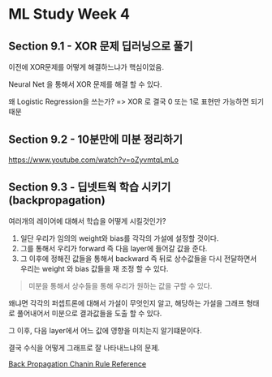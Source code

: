 # ML Study Week 4

## Section 9.1 - XOR 문제 딥러닝으로 풀기

이전에 XOR문제를 어떻게 해결하느냐가 핵심이었음.

Neural Net 을 통해서 XOR 문제를 해결 할 수 있다.

왜 Logistic Regression을 쓰는가? => XOR 로 결국 0 또는 1로 표현만 가능하면 되기때문

## Section 9.2 - 10분만에 미분 정리하기

https://www.youtube.com/watch?v=oZyvmtqLmLo

## Section 9.3 - 딥넷트웍 학습 시키기 (backpropagation)

여러개의 레이어에 대해서 학습을 어떻게 시킬것인가?

1. 일단 우리가 임의의 weight와 bias를 각각의 가설에 설정할 것이다.
2. 그를 통해서 우리가 forward 즉 다음 layer에 들어갈 값을 준다.
3. 그 이후에 정해진 값들을 통해서 backward 즉 뒤로 상수값들을 다시 전달하면서 우리는 weight 와 bias 값들을 재 조정 할 수 있다.


> 미분을 통해서 상수들을 통해 우리가 원하는 값을 구할 수 있다.

왜냐면 각각의 퍼셉트론에 대해서 가설이 무엇인지 알고, 해당하는 가설을 그래프 형태로 풀어내어서 미분으로 결과값들을 도출 할 수 있다.

그 이후, 다음 layer에서 어느 값에 영향을 미치는지 알기떄문이다.

결국 수식을 어떻게 그래프로 잘 나타내느냐의 문제.

[Back Propagation Chanin Rule Reference][back_propagation_chain_rule]

[back_propagation_chain_rule]: http://aikorea.org/cs231n/optimization-2/